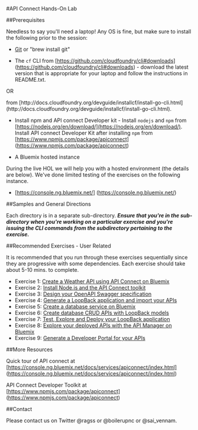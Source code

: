#API Connect Hands-On Lab

##Prerequisites

Needless to say you'll need a laptop! Any OS is fine, but make sure to install the following prior to the session:

- [Git](http://git-scm.com/downloads) or "brew install git"

- The `cf` CLI from [https://github.com/cloudfoundry/cli#downloads] (https://github.com/cloudfoundry/cli#downloads) - download the latest version that is appropriate for your laptop and follow the instructions in README.txt. 
<p>
OR 
<p>
from [http://docs.cloudfoundry.org/devguide/installcf/install-go-cli.html](http://docs.cloudfoundry.org/devguide/installcf/install-go-cli.html).

- Install npm and API connect Developer kit - Install `nodejs` and `npm` from [https://nodejs.org/en/download/](https://nodejs.org/en/download/). Install API connect Developer Kit after installing `npm` from [https://www.npmjs.com/package/apiconnect] (https://www.npmjs.com/package/apiconnect)

- A Bluemix hosted instance

During the live HOL we will help you with a hosted environment (the details are below).  We've done limited testing of the exercises on the following instance.


- [https://console.ng.bluemix.net/] (https://console.ng.bluemix.net/)


##Samples and General Directions

Each directory is in a separate sub-directory. ***Ensure that you're in the sub-directory when you're working on a particular exercise and you're issuing the CLI commands from the subdirectory pertaining to the exercise.***


##Recommended Exercises - User Related

It is recommended that you run through these exercises sequentially since they are progressive with some dependencies. Each exercise should take about 5-10 mins. to complete.

- Exercise 1: [Create a Weather API using API Connect on Bluemix](exercises/ex1)
- Exercise 2: [Install Node.js and the API Connect toolkit](exercises/ex1)
- Exercise 3: [Design your OpenAPI Swagger specification](exercises/ex1)
- Exercise 4: [Generate a LoopBack application and import your APIs](exercises/ex1)
- Exercise 5: [Create a database service on Bluemix](exercises/ex1)
- Exercise 6: [Create database CRUD APIs with LoopBack models](exercises/ex1)
- Exercise 7: [Test, Explore and Deploy your LoopBack application](exercises/ex1)
- Exercise 8: [Explore your deployed APIs with the API Manager on Bluemix](exercises/ex1)
- Exercise 9: [Generate a Developer Portal for your APIs](exercises/ex1)


##More Resources

Quick tour of API connect at [https://console.ng.bluemix.net/docs/services/apiconnect/index.html] (https://console.ng.bluemix.net/docs/services/apiconnect/index.html)

API Connect Developer Toolkit at [https://www.npmjs.com/package/apiconnect] (https://www.npmjs.com/package/apiconnect)


##Contact

Please contact us on Twitter @ragss or @boilerupnc or @sai_vennam.
